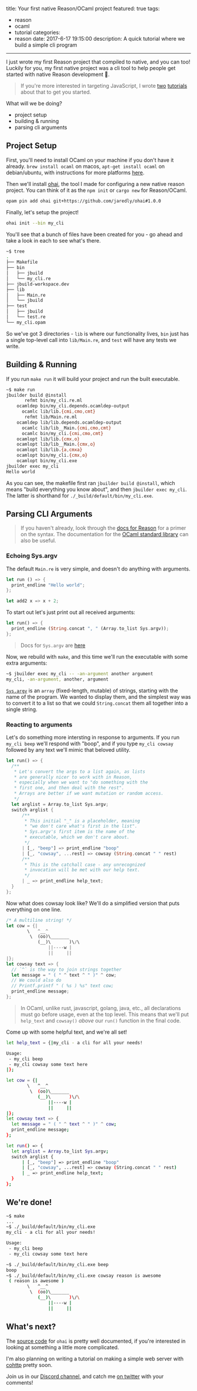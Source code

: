 title: Your first native Reason/OCaml project
featured: true
tags:
  - reason
  - ocaml
  - tutorial
categories:
  - reason
date: 2017-6-17 19:15:00
description: A quick tutorial where we build a simple cli program
---

I just wrote my first Reason project that compiled to native, and you can too! Luckily for you, my first native project was a cli tool to help people get started with native Reason development 🙌.

<!-- more -->

> If you're more interested in targeting JavaScript, I wrote [two](http://jaredforsyth.com/2017/06/03/getting-started-with-reason-and-bucklescript/) [tutorials](http://jaredforsyth.com/2017/06/03/javascript-interop-with-reason-and-bucklescript/) about that to get you started.

What will we be doing?

- project setup
- building & running
- parsing cli arguments

## Project Setup

First, you'll need to install OCaml on your machine if you don't have it already. `brew install ocaml` on macos, `apt-get install ocaml` on debian/ubuntu, with instructions for more platforms [here](http://opam.ocaml.org/doc/Install.html).

Then we'll install [ohai](https://github.com/jaredly/ohai), the tool I made for configuring a new native reason project. You can think of it as the `npm init` or `cargo new` for Reason/OCaml.

```bash
opam pin add ohai git+https://github.com/jaredly/ohai#1.0.0
```

Finally, let's setup the project!

```bash
ohai init --bin my_cli
```

You'll see that a bunch of files have been created for you - go ahead and take a look in each to see what's there.

```bash
~$ tree
.
├── Makefile
├── bin
│   ├── jbuild
│   └── my_cli.re
├── jbuild-workspace.dev
├── lib
│   ├── Main.re
│   └── jbuild
├── test
│   ├── jbuild
│   └── test.re
└── my_cli.opam
```

So we've got 3 directories - `lib` is where our functionality lives, `bin` just has a single top-level call into `lib/Main.re`, and `test` will have any tests we write.

## Building & Running

If you run `make run` it will build your project and run the built executable.

```bash
~$ make run
jbuilder build @install
       refmt bin/my_cli.re.ml
    ocamldep bin/my_cli.depends.ocamldep-output
      ocamlc lib/lib.{cmi,cmo,cmt}
       refmt lib/Main.re.ml
    ocamldep lib/lib.depends.ocamldep-output
      ocamlc lib/lib__Main.{cmi,cmo,cmt}
      ocamlc bin/my_cli.{cmi,cmo,cmt}
    ocamlopt lib/lib.{cmx,o}
    ocamlopt lib/lib__Main.{cmx,o}
    ocamlopt lib/lib.{a,cmxa}
    ocamlopt bin/my_cli.{cmx,o}
    ocamlopt bin/my_cli.exe
jbuilder exec my_cli
Hello world
```

As you can see, the makefile first ran `jbuilder build @install`, which means "build everything you know about", and then `jbuilder exec my_cli`. The latter is shorthand for `./_build/default/bin/my_cli.exe`.

## Parsing CLI Arguments

> If you haven't already, look through the [docs for Reason](https://facebook.github.io/reason/) for a primer on the syntax. The documentation for the [OCaml standard library](https://caml.inria.fr/pub/docs/manual-ocaml/libref/index.html) can also be useful.

### Echoing Sys.argv

The default `Main.re` is very simple, and doesn't do anything with arguments.

```rust
let run () => {
  print_endline "Hello world";
};

let add2 x => x + 2;
```

To start out let's just print out all received arguments:

```rust
let run() => {
  print_endline (String.concat ", " (Array.to_list Sys.argv));
};
```

> Docs for `Sys.argv` are [here]()

Now, we rebuild with `make`, and this time we'll run the executable with some extra arguments:

```bash
~$ jbuilder exec my_cli -- -an-argument another argument
my_cli, -an-argument, another, argument
```

[`Sys.argv`](https://caml.inria.fr/pub/docs/manual-ocaml/libref/Sys.html) is an `array` (fixed-length, mutable) of strings, starting with the name of the program. We wanted to display them, and the simplest way was to convert it to a list so that we could `String.concat` them all together into a single string.

### Reacting to arguments

Let's do something more intersting in response to arguments. If you run `my_cli beep` we'll respond with "boop", and if you type `my_cli cowsay` followed by any text we'll mimic that beloved utility.

```rust
let run() => {
  /**
   * Let's convert the args to a list again, as lists
   * are generally nicer to work with in Reason,
   * especially when we want to "do something with the
   * first one, and then deal with the rest".
   * Arrays are better if we want mutation or random access.
   */
  let arglist = Array.to_list Sys.argv;
  switch arglist {
      /**
       * This initial "_" is a placeholder, meaning
       * "we don't care what's first in the list".
       * Sys.argv's first item is the name of the
       * executable, which we don't care about.
       */
      | [_, "beep"] => print_endline "boop"
      | [_, "cowsay", ...rest] => cowsay (String.concat " " rest)
      /**
       * This is the catchall case - any unrecognized
       * invocation will be met with our help text.
       */
      | _ => print_endline help_text;
  }
};
```

Now what does cowsay look like? We'll do a simplified version that puts everything on one line.

```rust
/* A multiline string! */
let cow = {|
        \   ^__^
         \  (oo)\_______
            (__)\       )\/\
                ||----w |
                ||     ||
|};
let cowsay text => {
  // `^` is the way to join strings together
  let message = " ( " ^ text ^ " )" ^ cow;
  // We could also do
  // Printf.printf " ( %s ) %s" text cow;
  print_endline message;
};
```

> In OCaml, unlike rust, javascript, golang, java, etc., all declarations must go before usage, even at the top level. This means that we'll put `help_text` and `cowsay()` *above* our `run()` function in the final code.

Come up with some helpful text, and we're all set!

```bash
let help_text = {|my_cli - a cli for all your needs!

Usage:
 - my_cli beep
 - my_cli cowsay some text here
|};

let cow = {|
        \   ^__^
         \  (oo)\_______
            (__)\       )\/\
                ||----w |
                ||     ||
|};
let cowsay text => {
  let message = " ( " ^ text ^ " )" ^ cow;
  print_endline message;
};

let run() => {
  let arglist = Array.to_list Sys.argv;
  switch arglist {
      | [_, "beep"] => print_endline "boop"
      | [_, "cowsay", ...rest] => cowsay (String.concat " " rest)
      | _ => print_endline help_text;
  }
};
```

## We're done!

```bash
~$ make
...
~$ ./_build/default/bin/my_cli.exe
my_cli - a cli for all your needs!

Usage:
 - my_cli beep
 - my_cli cowsay some text here

~$ ./_build/default/bin/my_cli.exe beep
boop
~$ ./_build/default/bin/my_cli.exe cowsay reason is awesome
 ( reason is awesome )
        \   ^__^
         \  (oo)\_______
            (__)\       )\/\
                ||----w |
                ||     ||
```

## What's next?
The [source code](https://github.com/jaredly/ohai) for `ohai` is pretty well documented, if you're interested in looking at something a little more complicated.

I'm also planning on writing a tutorial on making a simple web server with [cohttp](https://github.com/mirage/ocaml-cohttp) pretty soon.

Join us in our [Discord channel](https://discord.gg/reasonml), and catch me [on twitter](twitter.com/jaredforsyth) with your comments!
